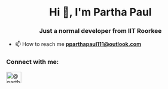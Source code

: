 <h1 align="center">Hi 👋, I'm Partha Paul</h1>
<h3 align="center">Just a normal developer from IIT Roorkee</h3>

- 📫 How to reach me **pparthapaul111@outlook.com**

<h3 align="left">Connect with me:</h3>
<p align="left">
<a href="https://twitter.com/@parthapaul77" target="blank"><img align="center" src="https://raw.githubusercontent.com/rahuldkjain/github-profile-readme-generator/master/src/images/icons/Social/twitter.svg" alt="@parthapaul77" height="30" width="40" /></a>
</p>


